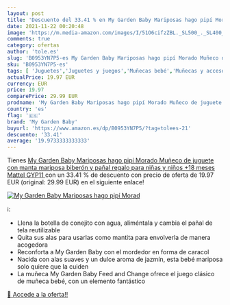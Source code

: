 ```yaml
---
layout: post
title: 'Descuento del 33.41 % en My Garden Baby Mariposas hago pipí Morad'
date: 2021-11-22 00:20:48
image: 'https://m.media-amazon.com/images/I/51O6cifzZBL._SL500_._SL400_.jpg'
comments: true
category: ofertas
author: 'tole.es'
slug: 'B0953YN7P5-es My Garden Baby Mariposas hago pipí Morado Muñeco de...'
sku: 'B0953YN7P5-es'
tags: [ 'Juguetes','Juguetes y juegos','Muñecas bebé','Muñecas y accesorios','biberón','my garden baby','pañal', ]
actualPrice: 19.97 EUR
currency: EUR
price: 19.97
comparePrice: 29.99 EUR
prodname: 'My Garden Baby Mariposas hago pipí Morado Muñeco de juguete con manta mariposa  biberón y pañal  regalo para niñas y niños +18 meses  Mattel GYP11 '
country: 'es'
flag: '🇪🇸'
brand: 'My Garden Baby'
buyurl: 'https://www.amazon.es/dp/B0953YN7P5/?tag=tolees-21'
descuento: '33.41'
average: '19.9733333333333'
---
```


Tienes [My Garden Baby Mariposas hago pipí Morado Muñeco de juguete con manta mariposa  biberón y pañal  regalo para niñas y niños +18 meses  Mattel GYP11 ](https://www.amazon.es/dp/B0953YN7P5/?tag=tolees-21) con un 33.41 % de descuento con precio de oferta de 19.97 EUR (original: 29.99 EUR) en el siguiente enlace!

[![My Garden Baby Mariposas hago pipí Morad](https://m.media-amazon.com/images/I/51O6cifzZBL._SL500_._SL400_.jpg)](https://www.amazon.es/dp/B0953YN7P5/?tag=tolees-21)

ℹ️:

- Llena la botella de conejito con agua, aliméntala y cambia el pañal de tela reutilizable
- Quita sus alas para usarlas como mantita para envolverla de manera acogedora
- Reconforta a My Garden Baby con el mordedor en forma de caracol
- Nacida con alas suaves y un dulce aroma de jazmín, esta bebé mariposa solo quiere que la cuiden
- La muñeca My Garden Baby Feed and Change ofrece el juego clásico de muñeca bebé, con un elemento fantástico

[🛒 Accede a la oferta!!](https://www.amazon.es/dp/B0953YN7P5/?tag=tolees-21)

